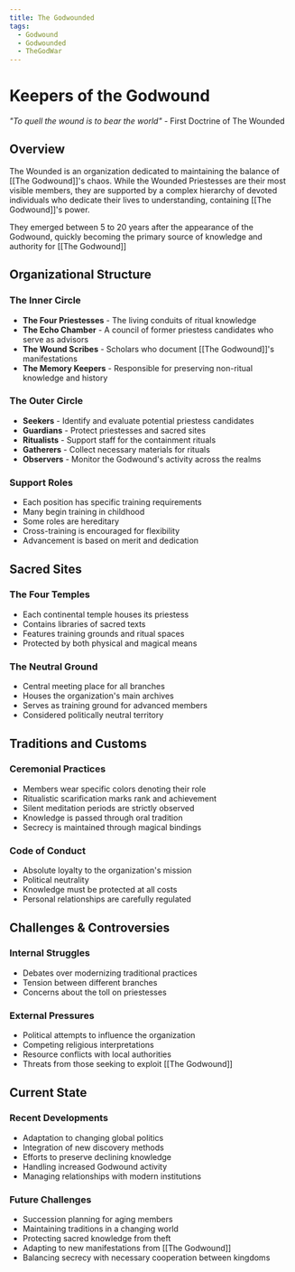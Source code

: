 ```yaml
---
title: The Godwounded
tags:
  - Godwound
  - Godwounded
  - TheGodWar
---
```


# Keepers of the Godwound
*"To quell the wound is to bear the world"* - First Doctrine of The Wounded

## Overview
The Wounded is an organization dedicated to maintaining the balance of [[The Godwound]]'s chaos. While the Wounded Priestesses are their most visible members, they are supported by a complex hierarchy of devoted individuals who dedicate their lives to understanding, containing [[The Godwound]]'s power.

They emerged between 5 to 20 years after the appearance of the Godwound, quickly becoming the primary source of knowledge and authority for [[The Godwound]] 

## Organizational Structure

### The Inner Circle
- **The Four Priestesses** - The living conduits of ritual knowledge
- **The Echo Chamber** - A council of former priestess candidates who serve as advisors
- **The Wound Scribes** - Scholars who document [[The Godwound]]'s manifestations
- **The Memory Keepers** - Responsible for preserving non-ritual knowledge and history

### The Outer Circle
- **Seekers** - Identify and evaluate potential priestess candidates
- **Guardians** - Protect priestesses and sacred sites
- **Ritualists** - Support staff for the containment rituals
- **Gatherers** - Collect necessary materials for rituals
- **Observers** - Monitor the Godwound's activity across the realms

### Support Roles
- Each position has specific training requirements
- Many begin training in childhood
- Some roles are hereditary
- Cross-training is encouraged for flexibility
- Advancement is based on merit and dedication


## Sacred Sites

### The Four Temples
- Each continental temple houses its priestess
- Contains libraries of sacred texts
- Features training grounds and ritual spaces
- Protected by both physical and magical means

### The Neutral Ground
- Central meeting place for all branches
- Houses the organization's main archives
- Serves as training ground for advanced members
- Considered politically neutral territory


## Traditions and Customs

### Ceremonial Practices
- Members wear specific colors denoting their role
- Ritualistic scarification marks rank and achievement
- Silent meditation periods are strictly observed
- Knowledge is passed through oral tradition
- Secrecy is maintained through magical bindings

### Code of Conduct
- Absolute loyalty to the organization's mission
- Political neutrality
- Knowledge must be protected at all costs
- Personal relationships are carefully regulated


## Challenges & Controversies

### Internal Struggles
- Debates over modernizing traditional practices
- Tension between different branches
- Concerns about the toll on priestesses

### External Pressures
- Political attempts to influence the organization
- Competing religious interpretations
- Resource conflicts with local authorities
- Threats from those seeking to exploit [[The Godwound]]


## Current State

### Recent Developments
- Adaptation to changing global politics
- Integration of new discovery methods
- Efforts to preserve declining knowledge
- Handling increased Godwound activity
- Managing relationships with modern institutions

### Future Challenges
- Succession planning for aging members
- Maintaining traditions in a changing world
- Protecting sacred knowledge from theft
- Adapting to new manifestations from [[The Godwound]]
- Balancing secrecy with necessary cooperation between kingdoms

